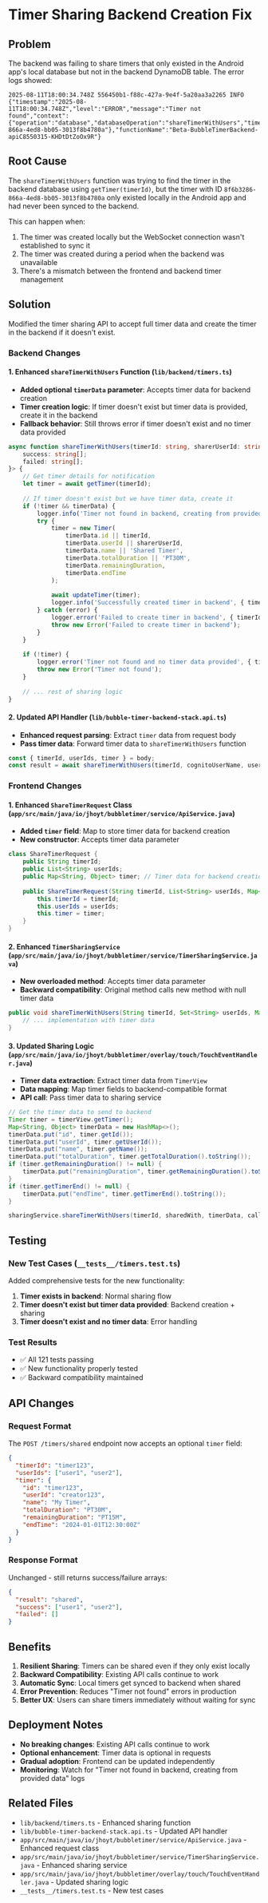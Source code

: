 # Timer Sharing Backend Creation Fix

## Problem
The backend was failing to share timers that only existed in the Android app's local database but not in the backend DynamoDB table. The error logs showed:

```
2025-08-11T18:00:34.748Z 556450b1-f88c-427a-9e4f-5a20aa3a2265 INFO {"timestamp":"2025-08-11T18:00:34.748Z","level":"ERROR","message":"Timer not found","context":{"operation":"database","databaseOperation":"shareTimerWithUsers","timerId":"8f6b3286-866a-4ed8-bb05-3013f8b4780a"},"functionName":"Beta-BubbleTimerBackend-apiC8550315-KHDtDtZoOx9R"}
```

## Root Cause
The `shareTimerWithUsers` function was trying to find the timer in the backend database using `getTimer(timerId)`, but the timer with ID `8f6b3286-866a-4ed8-bb05-3013f8b4780a` only existed locally in the Android app and had never been synced to the backend.

This can happen when:
1. The timer was created locally but the WebSocket connection wasn't established to sync it
2. The timer was created during a period when the backend was unavailable
3. There's a mismatch between the frontend and backend timer management

## Solution
Modified the timer sharing API to accept full timer data and create the timer in the backend if it doesn't exist.

### Backend Changes

#### 1. Enhanced `shareTimerWithUsers` Function (`lib/backend/timers.ts`)
- **Added optional `timerData` parameter**: Accepts timer data for backend creation
- **Timer creation logic**: If timer doesn't exist but timer data is provided, create it in the backend
- **Fallback behavior**: Still throws error if timer doesn't exist and no timer data provided

```typescript
async function shareTimerWithUsers(timerId: string, sharerUserId: string, targetUserIds: string[], timerData?: any): Promise<{
    success: string[];
    failed: string[];
}> {
    // Get timer details for notification
    let timer = await getTimer(timerId);
    
    // If timer doesn't exist but we have timer data, create it
    if (!timer && timerData) {
        logger.info('Timer not found in backend, creating from provided data', { timerId });
        try {
            timer = new Timer(
                timerData.id || timerId,
                timerData.userId || sharerUserId,
                timerData.name || 'Shared Timer',
                timerData.totalDuration || 'PT30M',
                timerData.remainingDuration,
                timerData.endTime
            );
            
            await updateTimer(timer);
            logger.info('Successfully created timer in backend', { timerId });
        } catch (error) {
            logger.error('Failed to create timer in backend', { timerId, error });
            throw new Error('Failed to create timer in backend');
        }
    }
    
    if (!timer) {
        logger.error('Timer not found and no timer data provided', { timerId });
        throw new Error('Timer not found');
    }
    
    // ... rest of sharing logic
}
```

#### 2. Updated API Handler (`lib/bubble-timer-backend-stack.api.ts`)
- **Enhanced request parsing**: Extract `timer` data from request body
- **Pass timer data**: Forward timer data to `shareTimerWithUsers` function

```typescript
const { timerId, userIds, timer } = body;
const result = await shareTimerWithUsers(timerId, cognitoUserName, userIds, timer);
```

### Frontend Changes

#### 1. Enhanced `ShareTimerRequest` Class (`app/src/main/java/io/jhoyt/bubbletimer/service/ApiService.java`)
- **Added `timer` field**: Map to store timer data for backend creation
- **New constructor**: Accepts timer data parameter

```java
class ShareTimerRequest {
    public String timerId;
    public List<String> userIds;
    public Map<String, Object> timer; // Timer data for backend creation if needed
    
    public ShareTimerRequest(String timerId, List<String> userIds, Map<String, Object> timer) {
        this.timerId = timerId;
        this.userIds = userIds;
        this.timer = timer;
    }
}
```

#### 2. Enhanced `TimerSharingService` (`app/src/main/java/io/jhoyt/bubbletimer/service/TimerSharingService.java`)
- **New overloaded method**: Accepts timer data parameter
- **Backward compatibility**: Original method calls new method with null timer data

```java
public void shareTimerWithUsers(String timerId, Set<String> userIds, Map<String, Object> timerData, SharingCallback callback) {
    // ... implementation with timer data
}
```

#### 3. Updated Sharing Logic (`app/src/main/java/io/jhoyt/bubbletimer/overlay/touch/TouchEventHandler.java`)
- **Timer data extraction**: Extract timer data from `TimerView`
- **Data mapping**: Map timer fields to backend-compatible format
- **API call**: Pass timer data to sharing service

```java
// Get the timer data to send to backend
Timer timer = timerView.getTimer();
Map<String, Object> timerData = new HashMap<>();
timerData.put("id", timer.getId());
timerData.put("userId", timer.getUserId());
timerData.put("name", timer.getName());
timerData.put("totalDuration", timer.getTotalDuration().toString());
if (timer.getRemainingDuration() != null) {
    timerData.put("remainingDuration", timer.getRemainingDuration().toString());
}
if (timer.getTimerEnd() != null) {
    timerData.put("endTime", timer.getTimerEnd().toString());
}

sharingService.shareTimerWithUsers(timerId, sharedWith, timerData, callback);
```

## Testing

### New Test Cases (`__tests__/timers.test.ts`)
Added comprehensive tests for the new functionality:

1. **Timer exists in backend**: Normal sharing flow
2. **Timer doesn't exist but timer data provided**: Backend creation + sharing
3. **Timer doesn't exist and no timer data**: Error handling

### Test Results
- ✅ All 121 tests passing
- ✅ New functionality properly tested
- ✅ Backward compatibility maintained

## API Changes

### Request Format
The `POST /timers/shared` endpoint now accepts an optional `timer` field:

```json
{
  "timerId": "timer123",
  "userIds": ["user1", "user2"],
  "timer": {
    "id": "timer123",
    "userId": "creator123",
    "name": "My Timer",
    "totalDuration": "PT30M",
    "remainingDuration": "PT15M",
    "endTime": "2024-01-01T12:30:00Z"
  }
}
```

### Response Format
Unchanged - still returns success/failure arrays:

```json
{
  "result": "shared",
  "success": ["user1", "user2"],
  "failed": []
}
```

## Benefits

1. **Resilient Sharing**: Timers can be shared even if they only exist locally
2. **Backward Compatibility**: Existing API calls continue to work
3. **Automatic Sync**: Local timers get synced to backend when shared
4. **Error Prevention**: Reduces "Timer not found" errors in production
5. **Better UX**: Users can share timers immediately without waiting for sync

## Deployment Notes

- **No breaking changes**: Existing API calls continue to work
- **Optional enhancement**: Timer data is optional in requests
- **Gradual adoption**: Frontend can be updated independently
- **Monitoring**: Watch for "Timer not found in backend, creating from provided data" logs

## Related Files
- `lib/backend/timers.ts` - Enhanced sharing function
- `lib/bubble-timer-backend-stack.api.ts` - Updated API handler
- `app/src/main/java/io/jhoyt/bubbletimer/service/ApiService.java` - Enhanced request class
- `app/src/main/java/io/jhoyt/bubbletimer/service/TimerSharingService.java` - Enhanced sharing service
- `app/src/main/java/io/jhoyt/bubbletimer/overlay/touch/TouchEventHandler.java` - Updated sharing logic
- `__tests__/timers.test.ts` - New test cases
